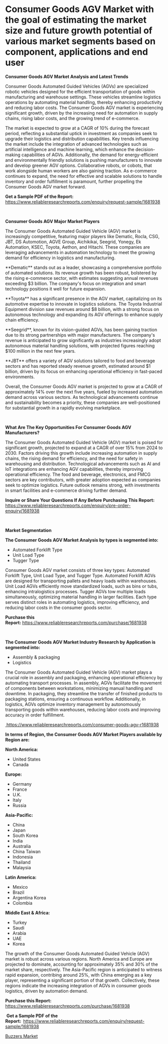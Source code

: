 <p><h1>Consumer Goods AGV Market with the goal of estimating the market size and future growth potential of various market segments based on component, applications and end user</h1></p><p><strong>Consumer Goods AGV Market Analysis and Latest Trends</strong></p>
<p><p>Consumer Goods Automated Guided Vehicles (AGVs) are specialized robotic vehicles designed for the efficient transportation of goods within manufacturing and warehouse settings. These vehicles streamline logistics operations by automating material handling, thereby enhancing productivity and reducing labor costs. The Consumer Goods AGV market is experiencing significant growth, driven by the increasing need for automation in supply chains, rising labor costs, and the growing trend of e-commerce. </p><p>The market is expected to grow at a CAGR of 10% during the forecast period, reflecting a substantial uptick in investment as companies seek to upgrade their logistics and distribution capabilities. Key trends influencing the market include the integration of advanced technologies such as artificial intelligence and machine learning, which enhance the decision-making capabilities of AGVs. Additionally, the demand for energy-efficient and environmentally friendly solutions is pushing manufacturers to innovate and develop greener AGV options. Collaborative robots, or cobots, that work alongside human workers are also gaining traction. As e-commerce continues to expand, the need for effective and scalable solutions to handle inventory and order fulfillment is paramount, further propelling the Consumer Goods AGV market forward.</p></p>
<p><strong>Get a Sample PDF of the Report:&nbsp;</strong> <a href="https://www.reliableresearchreports.com/enquiry/request-sample/1681938?utm_campaign=2745&utm_medium=2&utm_source=Github&utm_content=ia&utm_term=24032025&utm_id=consumer-goods-agv">https://www.reliableresearchreports.com/enquiry/request-sample/1681938</a></p>
<p>&nbsp;</p>
<p><strong>Consumer Goods AGV Major Market Players</strong></p>
<p><p>The Consumer Goods Automated Guided Vehicle (AGV) market is increasingly competitive, featuring major players like Dematic, Rocla, CSG, JBT, DS Automotion, AGVE Group, Aichikikai, Seegrid, Yonegy, Ek Automation, KSEC, Toyota, Aethon, and Hitachi. These companies are leveraging advancements in automation technology to meet the growing demand for efficiency in logistics and manufacturing.</p><p>**Dematic** stands out as a leader, showcasing a comprehensive portfolio of automated solutions. Its revenue growth has been robust, bolstered by the rising e-commerce sector, with estimates suggesting annual revenues exceeding $3 billion. The company's focus on integration and smart technology positions it well for future expansion.</p><p>**Toyota** has a significant presence in the AGV market, capitalizing on its automotive expertise to innovate in logistics solutions. The Toyota Industrial Equipment division saw revenues around $8 billion, with a strong focus on autonomous technology and expanding its AGV offerings to enhance supply chain efficiency.</p><p>**Seegrid**, known for its vision-guided AGVs, has been gaining traction due to its strong partnerships with major manufacturers. The company's revenue is anticipated to grow significantly as industries increasingly adopt autonomous material handling solutions, with projected figures reaching $100 million in the next few years.</p><p>**JBT** offers a variety of AGV solutions tailored to food and beverage sectors and has reported steady revenue growth, estimated around $1 billion, driven by its focus on enhancing operational efficiency in fast-paced environments.</p><p>Overall, the Consumer Goods AGV market is projected to grow at a CAGR of approximately 14% over the next five years, fueled by increased automation demand across various sectors. As technological advancements continue and sustainability becomes a priority, these companies are well-positioned for substantial growth in a rapidly evolving marketplace.</p></p>
<p>&nbsp;</p>
<p><strong>What Are The Key Opportunities For Consumer Goods AGV Manufacturers?</strong></p>
<p><p>The Consumer Goods Automated Guided Vehicle (AGV) market is poised for significant growth, projected to expand at a CAGR of over 15% from 2024 to 2030. Factors driving this growth include increasing automation in supply chains, the rising demand for efficiency, and the need for safety in warehousing and distribution. Technological advancements such as AI and IoT integrations are enhancing AGV capabilities, thereby improving operational efficiency. The food and beverage, electronics, and FMCG sectors are key contributors, with greater adoption expected as companies seek to optimize logistics. Future outlook remains strong, with investments in smart facilities and e-commerce driving further demand.</p></p>
<p><strong>Inquire or Share Your Questions If Any Before Purchasing This Report:</strong> <a href="https://www.reliableresearchreports.com/enquiry/pre-order-enquiry/1681938?utm_campaign=2745&utm_medium=2&utm_source=Github&utm_content=ia&utm_term=24032025&utm_id=consumer-goods-agv">https://www.reliableresearchreports.com/enquiry/pre-order-enquiry/1681938</a></p>
<p>&nbsp;</p>
<p><strong>Market Segmentation</strong></p>
<p><strong>The Consumer Goods AGV Market Analysis by types is segmented into:</strong></p>
<p><ul><li>Automated Forklift Type</li><li>Unit Load Type</li><li>Tugger Type</li></ul></p>
<p><p>Consumer Goods AGV market consists of three key types: Automated Forklift Type, Unit Load Type, and Tugger Type. Automated Forklift AGVs are designed for transporting pallets and heavy loads within warehouses. Unit Load AGVs efficiently move standardized loads, such as bins or tubs, enhancing intralogistics processes. Tugger AGVs tow multiple loads simultaneously, optimizing material handling in larger facilities. Each type serves distinct roles in automating logistics, improving efficiency, and reducing labor costs in the consumer goods sector.</p></p>
<p><strong>Purchase this Report:&nbsp;</strong><a href="https://www.reliableresearchreports.com/purchase/1681938?utm_campaign=2745&utm_medium=2&utm_source=Github&utm_content=ia&utm_term=24032025&utm_id=consumer-goods-agv">https://www.reliableresearchreports.com/purchase/1681938</a></p>
<p>&nbsp;</p>
<p><strong>The Consumer Goods AGV Market Industry Research by Application is segmented into:</strong></p>
<p><ul><li>Assembly & packaging</li><li>Logistics</li></ul></p>
<p><p>The Consumer Goods Automated Guided Vehicle (AGV) market plays a crucial role in assembly and packaging, enhancing operational efficiency by automating transport processes. In assembly, AGVs facilitate the movement of components between workstations, minimizing manual handling and downtime. In packaging, they streamline the transfer of finished products to packaging stations, ensuring a continuous workflow. Additionally, in logistics, AGVs optimize inventory management by autonomously transporting goods within warehouses, reducing labor costs and improving accuracy in order fulfillment.</p></p>
<p><a href="https://www.reliableresearchreports.com/consumer-goods-agv-r1681938?utm_campaign=2745&utm_medium=2&utm_source=Github&utm_content=ia&utm_term=24032025&utm_id=consumer-goods-agv">&nbsp;https://www.reliableresearchreports.com/consumer-goods-agv-r1681938</a></p>
<p><strong>In terms of Region, the Consumer Goods AGV Market Players available by Region are:</strong></p>
<p>
    <p> <strong> North America: </strong>
        <ul>
            <li>United States</li>
            <li>Canada</li>
        </ul>
        </p> 
    <p> <strong> Europe: </strong>
        <ul>
            <li>Germany</li>
            <li>France</li>
            <li>U.K.</li>
            <li>Italy</li>
            <li>Russia</li>
        </ul>
        </p> 
    <p> <strong> Asia-Pacific: </strong>
        <ul>
            <li>China</li>
            <li>Japan</li>
            <li>South Korea</li>
            <li>India</li>
            <li>Australia</li>
            <li>China Taiwan</li>
            <li>Indonesia</li>
            <li>Thailand</li>
            <li>Malaysia</li>
        </ul>
        </p> 
    <p> <strong> Latin America: </strong>
        <ul>
            <li>Mexico</li>
            <li>Brazil</li>
            <li>Argentina Korea</li>
            <li>Colombia</li>
        </ul>
        </p> 
    <p> <strong> Middle East & Africa: </strong>
        <ul>
            <li>Turkey</li>
            <li>Saudi</li>
            <li>Arabia</li>
            <li>UAE</li>
            <li>Korea</li>
        </ul>
    </p>
    </p>
<p><p>The growth of the Consumer Goods Automated Guided Vehicle (AGV) market is robust across various regions. North America and Europe are projected to dominate, accounting for approximately 35% and 30% of the market share, respectively. The Asia-Pacific region is anticipated to witness rapid expansion, contribing around 25%, with China emerging as a key player, representing a significant portion of that growth. Collectively, these regions indicate the increasing integration of AGVs in consumer goods logistics, driven by automation demand.</p></p>
<p><strong>Purchase this Report: </strong><a href="https://www.reliableresearchreports.com/purchase/1681938?utm_campaign=2745&utm_medium=2&utm_source=Github&utm_content=ia&utm_term=24032025&utm_id=consumer-goods-agv">https://www.reliableresearchreports.com/purchase/1681938</a></p>
<p>&nbsp;<strong>Get a Sample PDF of the Report:&nbsp;&nbsp;</strong><a href="https://www.reliableresearchreports.com/enquiry/request-sample/1681938?utm_campaign=2745&utm_medium=2&utm_source=Github&utm_content=ia&utm_term=24032025&utm_id=consumer-goods-agv">https://www.reliableresearchreports.com/enquiry/request-sample/1681938</a></p>
<p><strong></strong></p>
<p><p><a href="https://github.com/ezahdyre/Market-Research-Report-List-1/blob/main/buzzers-market.md?utm_campaign=2745&utm_medium=2&utm_source=Github&utm_content=ia&utm_term=24032025&utm_id=consumer-goods-agv">Buzzers Market</a></p></p>